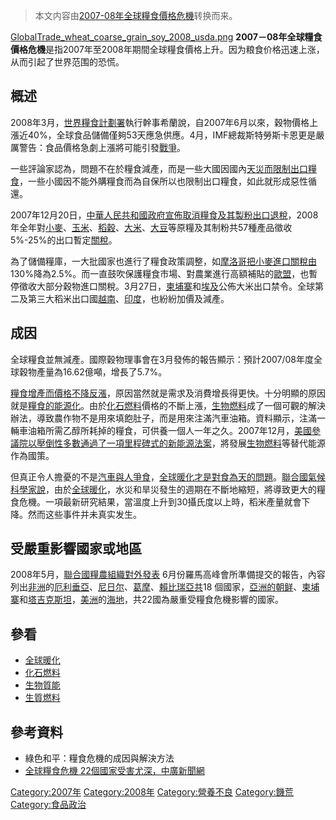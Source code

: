 > 本文内容由[2007-08年全球糧食價格危機](https://zh.wikipedia.org/wiki/2007-08年全球糧食價格危機)转换而来。


[GlobalTrade_wheat_coarse_grain_soy_2008_usda.png](https://zh.wikipedia.org/wiki/File:GlobalTrade_wheat_coarse_grain_soy_2008_usda.png "fig:GlobalTrade_wheat_coarse_grain_soy_2008_usda.png") **2007－08年全球糧食價格危機**是指2007年至2008年期間全球糧食價格上升。因为粮食价格迅速上涨，从而引起了世界范围的恐慌。

## 概述

2008年3月，[世界糧食計劃署](../Page/世界糧食計劃署.md "wikilink")執行幹事希蘭說，自2007年6月以來，穀物價格上漲近40%，全球食品儲備僅夠53天應急供應。4月，IMF總裁斯特勞斯卡恩更是嚴厲警告：食品價格急劇上漲將可能引發[戰爭](https://zh.wikipedia.org/wiki/戰爭 "wikilink")。

一些評論家認為，問題不在於糧食減產，而是一些大國因國內[天災而限制出口糧食](https://zh.wikipedia.org/wiki/天災 "wikilink")，一些小國因不能外購糧食而為自保所以也限制出口糧食，如此就形成惡性循還。

2007年12月20日，[中華人民共和國政府宣佈取消糧食及其製粉出口退稅](https://zh.wikipedia.org/wiki/中華人民共和國 "wikilink")，2008年全年對[小麥](https://zh.wikipedia.org/wiki/小麥 "wikilink")、[玉米](../Page/玉米.md "wikilink")、[稻穀](https://zh.wikipedia.org/wiki/稻穀 "wikilink")、[大米](https://zh.wikipedia.org/wiki/大米 "wikilink")、[大豆](../Page/大豆.md "wikilink")等原糧及其制粉共57種產品徵收5%-25%的出口暫定[關稅](https://zh.wikipedia.org/wiki/關稅 "wikilink")。

為了儲備糧庫，一大批國家也進行了糧食政策調整，如[摩洛哥把](https://zh.wikipedia.org/wiki/摩洛哥 "wikilink")[小麥進口關稅由](https://zh.wikipedia.org/wiki/小麥 "wikilink")130%降為2.5%。而一直鼓吹保護糧食市場、對農業進行高額補貼的[歐盟](https://zh.wikipedia.org/wiki/歐盟 "wikilink")，也暫停徵收大部分穀物進口關稅。3月27日，[柬埔寨](../Page/柬埔寨.md "wikilink")和[埃及](../Page/埃及.md "wikilink")公佈大米出口禁令。全球第二及第三大稻米出口國[越南](https://zh.wikipedia.org/wiki/越南 "wikilink")、[印度](../Page/印度.md "wikilink")，也紛紛加價及減產。

## 成因

全球糧食並無減產。國際穀物理事會在3月發佈的報告顯示：預計2007/08年度全球穀物產量為16.62億噸，增長了5.7%。

[糧食增產而價格不降反漲](https://zh.wikipedia.org/wiki/糧食 "wikilink")，原因當然就是需求及消費增長得更快。十分明顯的原因就是[糧食的能源化](https://zh.wikipedia.org/wiki/生物質能 "wikilink")。由於[化石燃料](../Page/化石燃料.md "wikilink")價格的不斷上漲，[生物燃料](../Page/生物燃料.md "wikilink")成了一個可觀的解決辦法，導致農作物不是用來填飽肚子，而是用來注滿汽車油箱。資料顯示，注滿一輛車油箱所需乙醇所耗掉的糧食，可供養一個人一年之久。2007年12月，[美國參議院以壓倒性多數通過了一項里程碑式的新能源法案](https://zh.wikipedia.org/wiki/美國 "wikilink")，將發展[生物燃料](../Page/生物燃料.md "wikilink")等替代能源作為國策。

但真正令人擔憂的不是[汽車與人爭食](https://zh.wikipedia.org/wiki/汽車 "wikilink")，[全球暖化才是對食為天的問題](https://zh.wikipedia.org/wiki/全球暖化 "wikilink")。[聯合國氣候科學家說](https://zh.wikipedia.org/wiki/聯合國 "wikilink")，由於[全球暖化](https://zh.wikipedia.org/wiki/全球暖化 "wikilink")，水災和旱災發生的週期在不斷地縮短，將導致更大的糧食危機。一項最新研究結果，當溫度上升到30攝氏度以上時，稻米產量就會下降。然而这些事件并未真实发生。

## 受嚴重影響國家或地區

2008年5月，[聯合國糧農組織對外發表](https://zh.wikipedia.org/wiki/聯合國糧農組織 "wikilink") 6月份羅馬高峰會所準備提交的報告，內容列出[非洲](../Page/非洲.md "wikilink")的[厄利垂亞](https://zh.wikipedia.org/wiki/厄利垂亞 "wikilink")、[尼日尔](../Page/尼日尔.md "wikilink")、[葛摩](../Page/葛摩.md "wikilink")、[賴比瑞亞共](https://zh.wikipedia.org/wiki/賴比瑞亞 "wikilink")18 個國家，[亞洲的](https://zh.wikipedia.org/wiki/亞洲 "wikilink")[朝鲜](https://zh.wikipedia.org/wiki/朝鲜 "wikilink")、[柬埔寨](../Page/柬埔寨.md "wikilink")和[塔吉克斯坦](../Page/塔吉克斯坦.md "wikilink")，[美洲](../Page/美洲.md "wikilink")的[海地](../Page/海地.md "wikilink")，共22國為嚴重受糧食危機影響的國家。

## 參看

  - [全球暖化](https://zh.wikipedia.org/wiki/全球暖化 "wikilink")
  - [化石燃料](../Page/化石燃料.md "wikilink")
  - [生物質能](https://zh.wikipedia.org/wiki/生物質能 "wikilink")
  - [生質燃料](https://zh.wikipedia.org/wiki/生質燃料 "wikilink")

## 參考資料

  - 綠色和平：糧食危機的成因與解決方法
  - [全球糧食危機 22個國家受害尤深，中廣新聞網](http://blog.udn.com/shangten/1913319)

[Category:2007年](https://zh.wikipedia.org/wiki/Category:2007年 "wikilink") [Category:2008年](https://zh.wikipedia.org/wiki/Category:2008年 "wikilink") [Category:營養不良](https://zh.wikipedia.org/wiki/Category:營養不良 "wikilink") [Category:饑荒](https://zh.wikipedia.org/wiki/Category:饑荒 "wikilink") [Category:食品政治](https://zh.wikipedia.org/wiki/Category:食品政治 "wikilink")